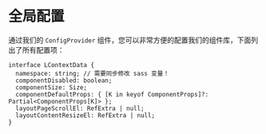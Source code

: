# 全局配置

通过我们的 `ConfigProvider` 组件，您可以非常方便的配置我们的组件库，下面列出了所有配置项：

```tsx
interface LContextData {
  namespace: string; // 需要同步修改 sass 变量！
  componentDisabled: boolean;
  componentSize: Size;
  componentDefaultProps: { [K in keyof ComponentProps]?: Partial<ComponentProps[K]> };
  layoutPageScrollEl: RefExtra | null;
  layoutContentResizeEl: RefExtra | null;
}
```
